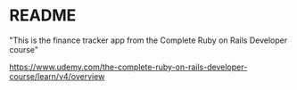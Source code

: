 # README

"This is the finance tracker app from the Complete Ruby on Rails Developer course"

https://www.udemy.com/the-complete-ruby-on-rails-developer-course/learn/v4/overview